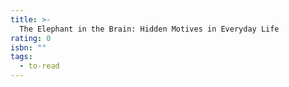 ```yaml
---
title: >-
  The Elephant in the Brain: Hidden Motives in Everyday Life
rating: 0
isbn: ""
tags:
  - to-read
---
```


